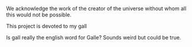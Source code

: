 We acknowledge the work of the creator of the universe without whom all this would not be possible.

This project is devoted to my gall

Is gall really the english word for Galle? Sounds weird but could be true.
